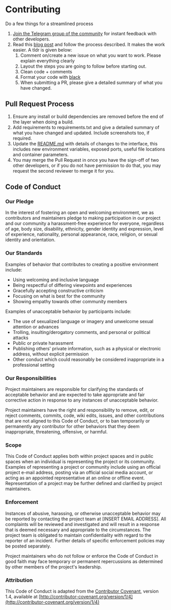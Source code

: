 # Contributing

Do a few things for a streamlined process

1. [Join the Telegram group of the community](https://t.me/joinchat/INDdLhbuC7hWgHqTyBplIw) for instant feedback with other developers.
2. Read this [blog post](https://prashants.in/blog/how-i-contribute-to-projects/) and follow the process described. It makes the work easier.
A tldr is given below: 
    1. Comment on/create a new issue on what you want to work. Please explain everything clearly
    2. Layout the steps you are going to follow before starting out.
    3. Clean code + comments
    4. Format your code with [black](https://pypi.org/project/black/)
    5. When submitting a PR, please give a detailed summary of what you have changed.

## Pull Request Process

1. Ensure any install or build dependencies are removed before the end of the layer when doing a
build.
2. Add requirements to requirements.txt and give a detailed summary of what you have changed and updated. Include screenshots too, if required.
3. Update the [README.md](http://readme.md/) with details of changes to the interface, this includes new environment
variables, exposed ports, useful file locations and container parameters.
4. You may merge the Pull Request in once you have the sign-off of two other developers, or if you
do not have permission to do that, you may request the second reviewer to merge it for you.

## Code of Conduct

### Our Pledge

In the interest of fostering an open and welcoming environment, we as
contributors and maintainers pledge to making participation in our project and
our community a harassment-free experience for everyone, regardless of age, body
size, disability, ethnicity, gender identity and expression, level of experience,
nationality, personal appearance, race, religion, or sexual identity and
orientation.

### Our Standards

Examples of behavior that contributes to creating a positive environment
include:

- Using welcoming and inclusive language
- Being respectful of differing viewpoints and experiences
- Gracefully accepting constructive criticism
- Focusing on what is best for the community
- Showing empathy towards other community members

Examples of unacceptable behavior by participants include:

- The use of sexualized language or imagery and unwelcome sexual attention or
advances
- Trolling, insulting/derogatory comments, and personal or political attacks
- Public or private harassment
- Publishing others' private information, such as a physical or electronic
address, without explicit permission
- Other conduct which could reasonably be considered inappropriate in a
professional setting

### Our Responsibilities

Project maintainers are responsible for clarifying the standards of acceptable
behavior and are expected to take appropriate and fair corrective action in
response to any instances of unacceptable behavior.

Project maintainers have the right and responsibility to remove, edit, or
reject comments, commits, code, wiki edits, issues, and other contributions
that are not aligned to this Code of Conduct, or to ban temporarily or
permanently any contributor for other behaviors that they deem inappropriate,
threatening, offensive, or harmful.

### Scope

This Code of Conduct applies both within project spaces and in public spaces
when an individual is representing the project or its community. Examples of
representing a project or community include using an official project e-mail
address, posting via an official social media account, or acting as an appointed
representative at an online or offline event. Representation of a project may be
further defined and clarified by project maintainers.

### Enforcement

Instances of abusive, harassing, or otherwise unacceptable behavior may be
reported by contacting the project team at [INSERT EMAIL ADDRESS]. All
complaints will be reviewed and investigated and will result in a response that
is deemed necessary and appropriate to the circumstances. The project team is
obligated to maintain confidentiality with regard to the reporter of an incident.
Further details of specific enforcement policies may be posted separately.

Project maintainers who do not follow or enforce the Code of Conduct in good
faith may face temporary or permanent repercussions as determined by other
members of the project's leadership.

### Attribution

This Code of Conduct is adapted from the [Contributor Covenant](http://contributor-covenant.org/), version 1.4,
available at [http://contributor-covenant.org/version/1/4](http://contributor-covenant.org/version/1/4)
